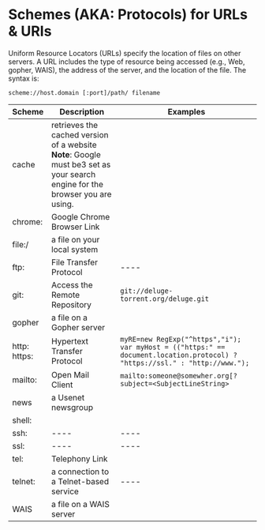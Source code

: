 # Schemes (AKA: Protocols) for URLs & URIs

Uniform Resource Locators (URLs) specify the location of files on other servers. A URL includes the type of resource being accessed (e.g., Web, gopher, WAIS), the address of the server, and the location of the file. The syntax is:
```url
scheme://host.domain [:port]/path/ filename
```

| Scheme | Description | Examples |  
| ---- | ---- | ---- |  
| cache | retrieves the cached version of a website <br> **Note**: Google must be3 set as your search engine for the browser you are using. |    |    
| chrome: | Google Chrome Browser Link |  |  
| file:/ | a file on your local system |     |     
| ftp: | File Transfer Protocol | ---- |  
| git: | Access the Remote Repository  | `git://deluge-torrent.org/deluge.git` |  
| gopher | a file on a Gopher server |   |   
| http: <br> https: | Hypertext Transfer Protocol | ```myRE=new RegExp("^https","i"); ``` <br> ```var myHost = (("https:" == document.location.protocol) ? "https://ssl." : "http://www.");```|  
| mailto: | Open Mail Client  | `mailto:someone@somewher.org[?subject=<SubjectLineString>`  |  
| news | a Usenet newsgroup |    |    
| shell: |  |  |  
| ssh: | ---- | ---- |  
| ssl: | ---- | ---- |  
| tel: | Telephony Link |  |  
| telnet: | a connection to a Telnet-based service | ---- |  
| WAIS | a file on a WAIS server |   |  

